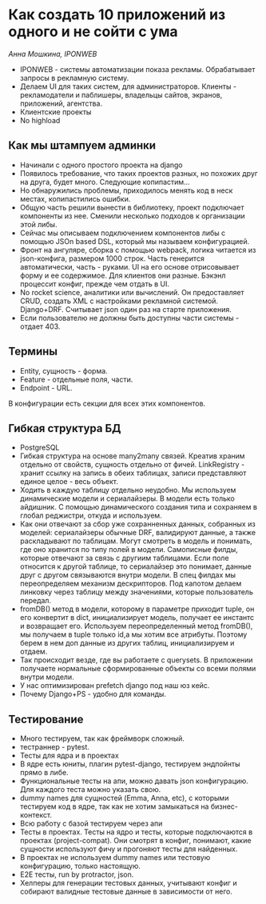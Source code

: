 # Как создать 10 приложений из одного и не сойти с ума

*Анна Мошкина, IPONWEB*

* IPONWEB - системы автоматизации показа рекламы. Обрабатывает запросы в рекламную систему. 
* Делаем UI для таких систем, для администраторов. Клиенты - рекламодатели и паблишеры, владельцы сайтов, экранов, приложений, агентства. 
* Клиентские проекты
* No highload

## Как мы штампуем админки
 
 * Начинали с одного простого проекта на django
 * Появилось требование, что таких проектов разных, но похожих друг на друга, будет много. Следующие копипастим... 
 * Но обнаружились проблемы, приходилось менять код в неск местах, копипастились ошибки. 
 * Общую часть решили вынести в библиотеку, проект подключает компоненты из нее. Сменили несколько подходов к организации этой либы.  
* Сейчас мы описываем подключением компонентов либы с помощью JSOn based DSL, который мы называем конфигурацией. 
* Фронт на ангуляре, сборка с помощью webpack, логика читается из json-конфига, размером 1000 строк. Часть генерится автоматически, часть - руками. UI на его основе отрисовывает форму и ее содержимое. Для клиентов они разные. Бэкэнл процессит конфиг, прежде чем отдать в UI.
* No rocket science, аналитики или вычислений. Он предоставляет CRUD, создать XML с настройками рекламной системой. Django+DRF.  Считывает json один раз на старте приложения.  
* Если пользователю не должны быть доступны части системы - отдает 403. 

## Термины

* Entity, сущность - форма.
* Feature - отдельные поля, части. 
* Endpoint - URL. 

В конфигурации есть секции для всех этих компонентов. 

## Гибкая структура БД

* PostgreSQL
* Гибкая структура на основе many2many связей. Креатив храним отдельно от свойств, сущность отдельно от фичей. LinkRegistry - хранит ссылку на запись в обеих таблицах, записи представляют единое целое - весь объект. 
* Ходить в каждую таблицу отдельно неудобно. Мы используем динамические модели и сериалайзеры. В модели есть только айдишник. С помощью динамического создания типа и сохраняем в глобал реджистри, откуда и используем. 
* Как они отвечают за сбор уже сохранненных данных, собранных из моделей: сериалайзеры обычные DRF, валидируют данные, а также раскладывают по таблицам. Могут смотреть в модель и понимать, где оно хранится по типу полей в модели. Самописные филды, которые отвечают за связь с другиим таблицами. 
Если поле относится к другой таблице, то сериалайзер это понимает, данные друг с другом связываются внутри модели. В спец филдах мы переопределяем механизм дескрипторов. Под капотом делаем линковку через таблицу между значениями, которые пользователь передал.
* fromDB() метод в модели, которому в параметре приходит tuple, он его конвертит в dict, инициализирует модель, получает ее инстантс и возвращает его. Используем переопределенный метод fromDB(), мы получаем в tuple только id,а мы хотим все атрибуты. Поэтому берем в нем доп данные из других таблиц, инициализируем и отдаем. 
* Так происходит везде, где вы работаете с querysets. В приложении получаете нормальные сформированные объекты со всеми полями внутри модели.
* У нас оптимизирован prefetch django под наш юз кейс. 
* Почему Django+PS - удобно для команды. 

## Тестирование

* Много тестируем, так как фреймворк сложный. 
* тестраннер - pytest. 
* Тесты для ядра и в проектах
* В ядре есть юниты, плагин pytest-django, тестируем эндпойнты прямо в либе. 
* Функциональные тесты на апи, можно давать json конфигурацию. Для каждого теста можно указать свою. 
* dummy names для сущностей (Emma, Anna, etc), с которыми тестируем код в ядре, так как не хотим замыкаться на бизнес-контекст. 
* Всю работу с базой тестируем через апи
* Тесты в проектах. Тесты на ядро и тесты, которые подключаются в проектах (project-compat). Они смотрят в конфиг, понимают, какие сущности используют фичу и прогоняют тесты для найденных. 
* В проектах не используем dummy names или тестовую конфигурацию, только настоящую. 
* E2E тесты, run by protractor, json. 
* Хелперы для генерации тестовых данных, учитывают конфиг и собирают валидные тестовые данные в зависимости от него. 


